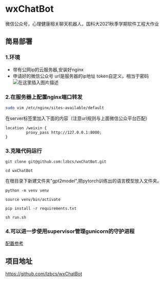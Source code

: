 # wxChatBot
微信公众号，心理健康相关聊天机器人，国科大2021秋季学期软件工程大作业
## 简易部署
### 1.环境
* 带有公网ip的云服务器,安装好nginx
* 申请好的微信公众号
url是服务器的ip地址
token自定义，相当于密码
![在这里插入图片描述](https://img-blog.csdnimg.cn/a6d3c419e59541a3a222fdc6725e10c9.jpg?x-oss-process=image/watermark,type_d3F5LXplbmhlaQ,shadow_50,text_Q1NETiBAcmV0dXJuIHM=,size_20,color_FFFFFF,t_70,g_se,x_16#pic_center)

### 2.在服务器上配置nginx端口转发

```bash
sudo vim /etc/nginx/sites-available/default
```
在server标签里加入下面的内容（注意url规则与上面微信公众平台匹配）

```
location /weixin {
         proxy_pass http://127.0.0.1:8000;
}

```

### 3.克隆代码运行

```shell
git clone git@github.com:lzbcs/wxChatBot.git

cd wxChatBot
```
在根目录下新建文件夹"gpt2model",把pytorch训练出的语言模型放入文件夹。
```shell
python -m venv venv

source venv/bin/activate

pip install -r requirements.txt

sh run.sh
```
### 4.可以进一步使用supervisor管理gunicorn的守护进程
[配置参考](http://supervisord.org/configuration.html)

## 项目地址
https://github.com/lzbcs/wxChatBot

